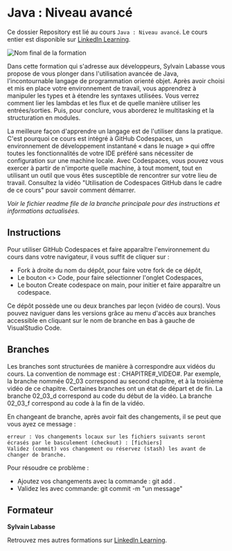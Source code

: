 # Java : Niveau avancé
Ce dossier Repository est lié au cours `Java : Niveau avancé`. Le cours entier est disponible sur [LinkedIn Learning][lil-course-url].

![Nom final de la formation][lil-thumbnail-url]

Dans cette formation qui s'adresse aux développeurs, Sylvain Labasse vous propose de vous plonger dans l'utilisation avancée de Java, l'incontournable langage de programmation orienté objet. Après avoir choisi et mis en place votre environnement de travail, vous apprendrez à manipuler les types et à étendre les syntaxes utilisées. Vous verrez comment lier les lambdas et les flux et de quelle manière utiliser les entrées/sorties. Puis, pour conclure, vous aborderez le multitasking et la structuration en modules.

La meilleure façon d'apprendre un langage est de l'utiliser dans la pratique. C'est pourquoi ce cours est intégré à GitHub Codespaces, un environnement de développement instantané « dans le nuage » qui offre toutes les fonctionnalités de votre IDE préféré sans nécessiter de configuration sur une machine locale. Avec Codespaces, vous pouvez vous exercer à partir de n'importe quelle machine, à tout moment, tout en utilisant un outil que vous êtes susceptible de rencontrer sur votre lieu de travail. Consultez la vidéo "Utilisation de Codespaces GitHub dans le cadre de ce cours" pour savoir comment démarrer.

_Voir le fichier readme file de la branche principale pour des instructions et informations actualisées._
## Instructions
Pour utiliser GitHub Codespaces et faire apparaître l'environnement du cours dans votre navigateur, il vous suffit de cliquer sur :

- Fork à droite du nom du dépôt, pour faire votre fork de ce dépôt,
- Le bouton <> Code, pour faire sélectionner l'onglet Codespaces,
- Le bouton Create codespace on main, pour initier et faire apparaître un codespace.

Ce dépôt possède une ou deux branches par leçon (vidéo de cours). Vous pouvez naviguer dans les versions grâce au menu d'accès aux branches accessible en cliquant sur le nom de branche en bas à gauche de VisualStudio Code.

## Branches
Les branches sont structurées de manière à correspondre aux vidéos du cours. La convention de nommage est : CHAPITRE#_VIDEO#. Par exemple, la branche nommée 02_03 correspond au second chapitre, et à la troisième vidéo de ce chapitre. Certaines branches ont un état de départ et de fin.
La branche 02_03_d correspond au code du début de la vidéo.
La branche 02_03_f correspond au code à la fin de la vidéo.

En changeant de branche, après avoir fait des changements, il se peut que vous ayez ce message :

    erreur : Vos changements locaux sur les fichiers suivants seront écrasés par le basculement (checkout) : [fichiers]
    Validez (commit) vos changement ou réservez (stash) les avant de changer de branche.

Pour résoudre ce problème :
	
- Ajoutez vos changements avec la commande : git add .
- Validez les avec commande: git commit -m "un message"

## Formateur

**Sylvain Labasse** 

Retrouvez mes autres formations sur [LinkedIn Learning][lil-URL-trainer].


[0]: # (Replace these placeholder URLs with actual course URLs)

[lil-course-url]: https://www.linkedin.com/learning/java-niveau-avance
[lil-thumbnail-url]: https://media.licdn.com/dms/image/D560DAQEzuwjddDZaNw/learning-public-crop_675_1200/0/1701692528183?e=2147483647&v=beta&t=_I4O2154vCBCzGuVroCWJef-Kxl804P4zOx-7zT7hqY
[lil-URL-trainer]: https://www.linkedin.com/learning/instructors/sylvain-labasse

